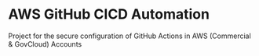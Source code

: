 # AWS GitHub CICD Automation

Project for the secure configuration of GitHub Actions in AWS (Commercial &amp; GovCloud) Accounts
